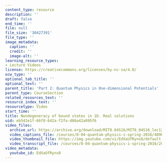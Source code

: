 ```yaml
---
content_type: resource
description: ''
draft: false
end_time: ''
file: null
file_size: '30427391'
file_type: ''
image_metadata:
  caption: ''
  credit: ''
  image-alt: ''
learning_resource_types:
- Lecture Videos
license: https://creativecommons.org/licenses/by-nc-sa/4.0/
ocw_type: ''
optional_tab_title: ''
optional_text: ''
parent_title: 'Part 2: Quantum Physics in One-dimensional Potentials'
parent_type: CourseSection
related_resources_text: ''
resource_index_text: ''
resourcetype: Video
start_time: ''
title: Nondegeneracy of bound states in 1D. Real solutions
uid: eb542e1f-66f8-642a-f2fa-d86a42a095f6
video_files:
  archive_url: https://archive.org/download/MIT8.04S16/MIT8_04S16_lec12_s1_300k.mp4
  video_captions_file: /courses/8-04-quantum-physics-i-spring-2016/489b498feeb95b45a6958826af8323f0_EdXaUfRynx8.vtt
  video_thumbnail_file: https://img.youtube.com/vi/EdXaUfRynx8/default.jpg
  video_transcript_file: /courses/8-04-quantum-physics-i-spring-2016/2018e06e0a86dc281f9b8925dba0015b_EdXaUfRynx8.pdf
video_metadata:
  youtube_id: EdXaUfRynx8
---
```

